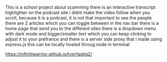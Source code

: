 This is a school project about scamming
there is an interactive transcript highlighter on the podcast site
i didnt make the video follow when you scroll, because it is a podcast, it is not that important to see the people
there are 2 articles which you can toggle between in the nav bar
there is a home page that send you to the different sites
there is a dropdown menu with dark mode and bigger/smaller text which you can keep clicking to adjust it to your prefrance
and there is a server side proxy that i made using express.js
this can be locally hosted throug node in terminal


https://infinitiwarrior.github.io/tverfaglig2/